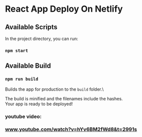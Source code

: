 # React App Deploy On Netlify



## Available Scripts
In the project directory, you can run:
### `npm start`

## Available Build

### `npm run build`

Builds the app for production to the `build` folder.\

The build is minified and the filenames include the hashes.\
Your app is ready to be deployed!


### youtube video:

### www.youtube.com/watch?v=hYv6BM2fWd8&t=2991s